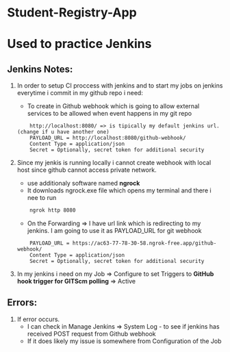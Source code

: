 ﻿# Student-Registry-App


# Used to practice Jenkins

## Jenkins Notes:

1. In order to setup CI proccess with jenkins and to start my jobs on jenkins everytime i commit in my github repo i need:
    - To create in Github webhook which is going to allow external services to be allowed when event happens in my git repo

    ```ru
        http://localhost:8080/ => is tipically my default jenkins url. (change if u have another one)
        PAYLOAD_URL = http://localhost:8080/github-webhook/
        Content Type = application/json
        Secret = Optionally, secret token for additional security

    ```

2. Since my jenkis is running locally i cannot create webhook with local host since github cannot access private network.
    - use additionaly software named **ngrock**
    - It downloads ngrock.exe file which opens my terminal and there i nee to run
    ```bash
        ngrok http 8080
    ```
    - On the Forwarding => I have url link which is redirecting to my jenkins. I am going to use it as PAYLOAD_URL for git webhook
    ```ru
        PAYLOAD_URL = https://ac63-77-78-30-58.ngrok-free.app/github-webhook/
        Content Type = application/json
        Secret = Optionally, secret token for additional security

    ```

3. In my jenkins i need on my Job => Configure to set Triggers to **GitHub hook trigger for GITScm polling** => Active

## Errors:

1. If error occurs.
    - I can check in Manage Jenkins => System Log - to see if jenkins has received POST request from Github webhook
    - If it does likely my issue is somewhere from Configuration of the Job 


